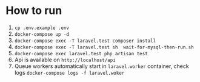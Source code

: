 # How to run
1. ```cp .env.example .env```
2. ``docker-compose up -d``
3. ``docker-compose exec -T laravel.test composer install``
4. ``docker-compose exec -T laravel.test sh  wait-for-mysql-then-run.sh``
5. ``docker-compose exec laravel.test php artisan test``
6. Api is available on ``http://localhost/api``
7. Queue workers automatically start in ``laravel.worker`` container, check logs ``docker-compose logs -f laravel.woker``
